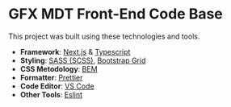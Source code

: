 # GFX MDT Front-End Code Base

This project was built using these technologies and tools.

- **Framework**: [Next.js](https://nextjs.org) & [Typescript](https://www.typescriptlang.org)
- **Styling**: [SASS (SCSS)](https://sass-lang.com), [Bootstrap Grid](https://getbootstrap.com)
- **CSS Metodology**: [BEM](https://getbem.com/introduction)
- **Formatter**: [Prettier](https://prettier.io)
- **Code Editor**: [VS Code](https://code.visualstudio.com)
- **Other Tools**: [Eslint](https://eslint.org)
